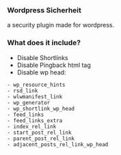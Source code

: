 ### Wordpress Sicherheit

<p>a security plugin made for wordpress.</p>

### What does it include?

- Disable Shortlinks
- Disable Pingback html tag
- Disable wp head:

```
- wp_resource_hints
- rsd_link
- wlwmanifest_link
- wp_generator
- wp_shortlink_wp_head
- feed_links
- feed_links_extra
- index_rel_link
- start_post_rel_link
- parent_post_rel_link
- adjacent_posts_rel_link_wp_head
```
